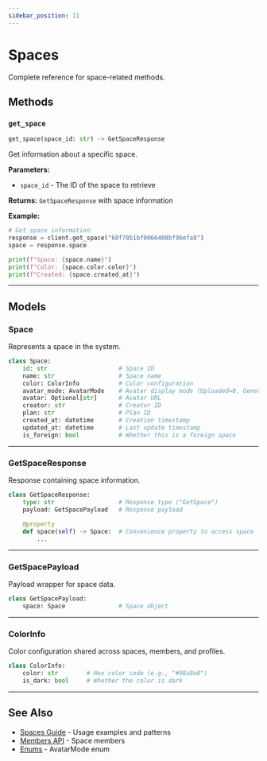 ```yaml
---
sidebar_position: 11
---
```


# Spaces

Complete reference for space-related methods.

## Methods

### `get_space`

```python
get_space(space_id: str) -> GetSpaceResponse
```

Get information about a specific space.

**Parameters:**
- `space_id` - The ID of the space to retrieve

**Returns:** `GetSpaceResponse` with space information

**Example:**
```python
# Get space information
response = client.get_space("68f78b1bf0066408bf9befa8")
space = response.space

print(f"Space: {space.name}")
print(f"Color: {space.color.color}")
print(f"Created: {space.created_at}")
```

---

## Models

### Space

Represents a space in the system.

```python
class Space:
    id: str                    # Space ID
    name: str                  # Space name
    color: ColorInfo           # Color configuration
    avatar_mode: AvatarMode    # Avatar display mode (Uploaded=0, Generated=2)
    avatar: Optional[str]      # Avatar URL
    creator: str               # Creator ID
    plan: str                  # Plan ID
    created_at: datetime       # Creation timestamp
    updated_at: datetime       # Last update timestamp
    is_foreign: bool           # Whether this is a foreign space
```

---

### GetSpaceResponse

Response containing space information.

```python
class GetSpaceResponse:
    type: str                  # Response type ("GetSpace")
    payload: GetSpacePayload   # Response payload
    
    @property
    def space(self) -> Space:  # Convenience property to access space
        ...
```

---

### GetSpacePayload

Payload wrapper for space data.

```python
class GetSpacePayload:
    space: Space               # Space object
```

---

### ColorInfo

Color configuration shared across spaces, members, and profiles.

```python
class ColorInfo:
    color: str        # Hex color code (e.g., "#98a8e8")
    is_dark: bool     # Whether the color is dark
```

---

## See Also

- [Spaces Guide](../guides/spaces) - Usage examples and patterns
- [Members API](./members) - Space members
- [Enums](./enums) - AvatarMode enum

